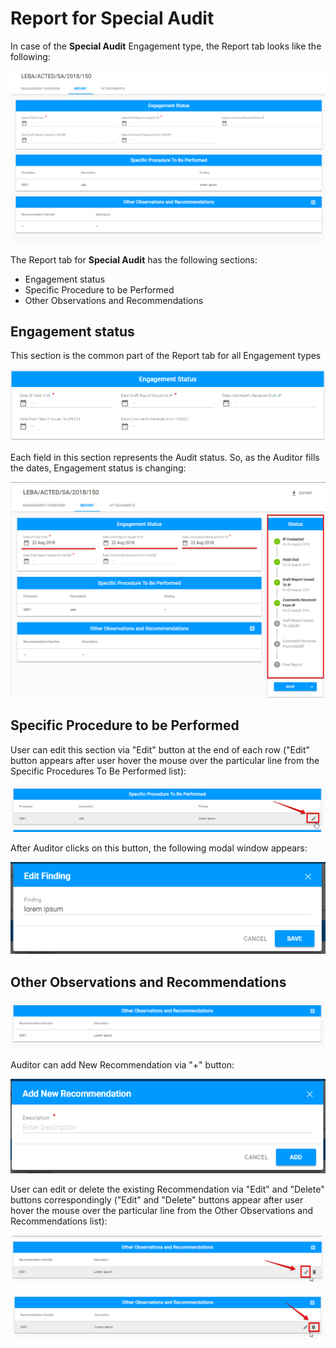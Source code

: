 # Report for Special Audit

In case of the **Special Audit** Engagement type, the Report tab looks like the following:

![Special Audit Report](../../../.gitbook/assets/94.png)

The Report tab for **Special Audit**  has the following sections:

* Engagement status 
* Specific Procedure to be Performed
* Other Observations and Recommendations

## Engagement status

This section is the common part of the Report tab for all Engagement types 

![Engagement Status section](../../../.gitbook/assets/42.png)

Each field in this section represents the Audit status. So, as the Auditor fills the dates, Engagement status is changing:

![Engagement Status and  Status panel](../../../.gitbook/assets/43.png)

## Specific Procedure to be Performed

User can edit this section via "Edit" button at the end of each row \("Edit" button appears after user hover the mouse over the particular line from the Specific Procedures To Be Performed list\): 

![Edit button ](../../../.gitbook/assets/95.png)

  
After Auditor clicks on this button, the following modal window appears:

![Edit Findings modal window](../../../.gitbook/assets/96.png)

## Other Observations and Recommendations

![Other Observations and Recommendations](../../../.gitbook/assets/101.png)

Auditor can add New Recommendation  via "+" button: 

![Add New Recommendation modal window](../../../.gitbook/assets/98.png)

User can edit or delete the existing Recommendation via "Edit" and "Delete" buttons correspondingly \("Edit" and "Delete" buttons appear after user hover the mouse over the particular line from the Other Observations and Recommendations list\):

![Edit button](../../../.gitbook/assets/99.png)

![Delete button ](../../../.gitbook/assets/100.png)



